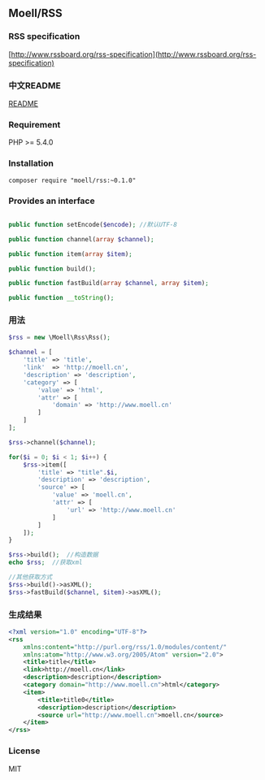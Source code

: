## Moell/RSS

### RSS specification
[http://www.rssboard.org/rss-specification](http://www.rssboard.org/rss-specification)

### 中文README
[README](README_zh.md)

### Requirement
PHP >= 5.4.0

### Installation
```shell
composer require "moell/rss:~0.1.0"
```
### Provides an interface
```php

public function setEncode($encode); //默认UTF-8

public function channel(array $channel);

public function item(array $item);

public function build();

public function fastBuild(array $channel, array $item);

public function __toString();
```

### 用法
```php
$rss = new \Moell\Rss\Rss();

$channel = [
    'title' => 'title',
    'link'  => 'http://moell.cn',
    'description' => 'description',
    'category' => [
        'value' => 'html',
        'attr' => [
            'domain' => 'http://www.moell.cn'
        ]
    ]
];

$rss->channel($channel);

for($i = 0; $i < 1; $i++) {
    $rss->item([
        'title' => "title".$i,
        'description' => 'description',
        'source' => [
            'value' => 'moell.cn',
            'attr' => [
                'url' => 'http://www.moell.cn'
            ]
        ]
    ]);
}

$rss->build();	//构造数据
echo $rss;	//获取xml

//其他获取方式
$rss->build()->asXML();
$rss->fastBuild($channel, $item)->asXML();
```
### 生成结果
```xml
<?xml version="1.0" encoding="UTF-8"?>
<rss
    xmlns:content="http://purl.org/rss/1.0/modules/content/"
    xmlns:atom="http://www.w3.org/2005/Atom" version="2.0">
    <title>title</title>
    <link>http://moell.cn</link>
    <description>description</description>
    <category domain="http://www.moell.cn">html</category>
    <item>
        <title>title0</title>
        <description>description</description>
        <source url="http://www.moell.cn">moell.cn</source>
    </item>
</rss>
```

### License
MIT
